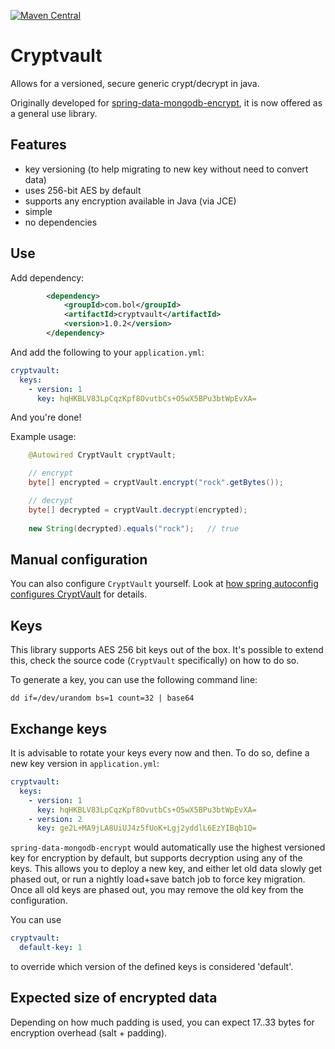 [![Maven Central](https://img.shields.io/maven-central/v/com.bol/cryptvault.svg)](http://search.maven.org/#search%7Cga%7C1%7Ccom.bol)


# Cryptvault

Allows for a versioned, secure generic crypt/decrypt in java.

Originally developed for [spring-data-mongodb-encrypt](https://github.com/bolcom/spring-data-mongodb-encrypt), it is now offered as a general use library.

## Features

- key versioning (to help migrating to new key without need to convert data)
- uses 256-bit AES by default
- supports any encryption available in Java (via JCE)
- simple
- no dependencies

## Use

Add dependency:

```xml
        <dependency>
            <groupId>com.bol</groupId>
            <artifactId>cryptvault</artifactId>
            <version>1.0.2</version>
        </dependency>
```

And add the following to your `application.yml`:

```yaml
cryptvault:
  keys:
    - version: 1
      key: hqHKBLV83LpCqzKpf8OvutbCs+O5wX5BPu3btWpEvXA=
```

And you're done!

Example usage:

```java
    @Autowired CryptVault cryptVault;

    // encrypt
    byte[] encrypted = cryptVault.encrypt("rock".getBytes());

    // decrypt
    byte[] decrypted = cryptVault.decrypt(encrypted);
    
    new String(decrypted).equals("rock");   // true 
```

## Manual configuration

You can also configure `CryptVault` yourself. Look at [how spring autoconfig configures CryptVault](src/main/java/com/bol/config/CryptVaultAutoConfiguration.java) for details.

## Keys

This library supports AES 256 bit keys out of the box. It's possible to extend this, check the source code (`CryptVault` specifically) on how to do so.

To generate a key, you can use the following command line:

```
dd if=/dev/urandom bs=1 count=32 | base64
```

## Exchange keys

It is advisable to rotate your keys every now and then. To do so, define a new key version in `application.yml`:

```yaml
cryptvault:
  keys:
    - version: 1
      key: hqHKBLV83LpCqzKpf8OvutbCs+O5wX5BPu3btWpEvXA=
    - version: 2
      key: ge2L+MA9jLA8UiUJ4z5fUoK+Lgj2yddlL6EzYIBqb1Q=
```  

`spring-data-mongodb-encrypt` would automatically use the highest versioned key for encryption by default, but supports decryption using any of the keys. This allows you to deploy a new key, and either let old data slowly get phased out, or run a nightly load+save batch job to force key migration. Once all old keys are phased out, you may remove the old key from the configuration.

You can use

```yaml
cryptvault:
  default-key: 1
```

to override which version of the defined keys is considered 'default'.


## Expected size of encrypted data

Depending on how much padding is used, you can expect 17..33 bytes for encryption overhead (salt + padding).
